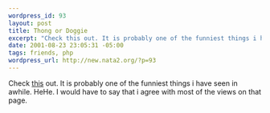 ```yaml
--- 
wordpress_id: 93
layout: post
title: Thong or Doggie
excerpt: "Check this out. It is probably one of the funniest things i have seen in awhile. HeHe. I would have to say that i agree with most of the views on that page. "
date: 2001-08-23 23:05:31 -05:00
tags: friends, php
wordpress_url: http://new.nata2.org/?p=93
---
```

Check <a href="http://www.villagevoice.com/issues/0133/savage.php">this</a> out. It is probably one of the funniest things i have seen in awhile. HeHe. I would have to say that i agree with most of the views on that page. 
